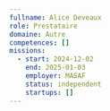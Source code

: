 ```yaml
---
fullname: Alice Deveaux
role: Prestataire
domaine: Autre
competences: []
missions:
  - start: 2024-12-02
    end: 2025-01-03
    employer: MASAF
    status: independent
    startups: []
---
```

